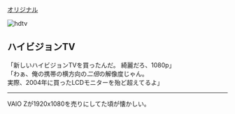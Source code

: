 [オリジナル](http://xkcd.com/732/)

![hdtv](http://imgs.xkcd.com/comics/hdtv.png)

## ハイビジョンTV

「新しいハイビジョンTVを買ったんだ。
綺麗だろ、1080p」  
「わぁ、俺の携帯の横方向の*二倍*の解像度じゃん。  
実際、2004年に買ったLCDモニターを殆ど超えてるよ」

-----

VAIO Zが1920x1080を売りにしてた頃が懐かしい。
